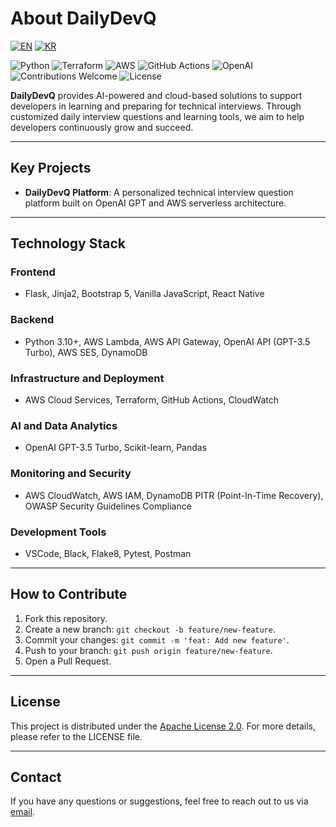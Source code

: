 # **About DailyDevQ**

[![EN](https://img.shields.io/badge/lang-en-blue.svg)](README-en.md) 
[![KR](https://img.shields.io/badge/lang-kr-red.svg)](README.md)

![Python](https://img.shields.io/badge/python-3.10%2B-blue.svg)
![Terraform](https://img.shields.io/badge/IaC-Terraform-623CE4.svg?logo=terraform)
![AWS](https://img.shields.io/badge/Cloud-AWS-FF9900.svg?logo=amazon-aws)
![GitHub Actions](https://img.shields.io/badge/CI%2FCD-GitHub%20Actions-2088FF.svg?logo=github-actions)
![OpenAI](https://img.shields.io/badge/AI-OpenAI-412991.svg?logo=openai)
![Contributions Welcome](https://img.shields.io/badge/contributions-welcome-brightgreen.svg)
![License](https://img.shields.io/badge/license-Apache%202.0-blue.svg)
<!-- ![Build Status](https://github.com/DailyDevQ/dailydevq-main/actions/workflows/main.yml/badge.svg) -->

**DailyDevQ** provides AI-powered and cloud-based solutions to support developers in learning and preparing for technical interviews. Through customized daily interview questions and learning tools, we aim to help developers continuously grow and succeed.

---

## **Key Projects**

- **DailyDevQ Platform**: A personalized technical interview question platform built on OpenAI GPT and AWS serverless architecture.

---

## **Technology Stack**

### **Frontend**
- Flask, Jinja2, Bootstrap 5, Vanilla JavaScript, React Native

### **Backend**
- Python 3.10+, AWS Lambda, AWS API Gateway, OpenAI API (GPT-3.5 Turbo), AWS SES, DynamoDB

### **Infrastructure and Deployment**
- AWS Cloud Services, Terraform, GitHub Actions, CloudWatch

### **AI and Data Analytics**
- OpenAI GPT-3.5 Turbo, Scikit-learn, Pandas

### **Monitoring and Security**
- AWS CloudWatch, AWS IAM, DynamoDB PITR (Point-In-Time Recovery), OWASP Security Guidelines Compliance

### **Development Tools**
- VSCode, Black, Flake8, Pytest, Postman

---

## **How to Contribute**

1. Fork this repository.
2. Create a new branch: `git checkout -b feature/new-feature`.
3. Commit your changes: `git commit -m 'feat: Add new feature'`.
4. Push to your branch: `git push origin feature/new-feature`.
5. Open a Pull Request.

---

## **License**

This project is distributed under the [Apache License 2.0](.github/LICENSE). For more details, please refer to the LICENSE file.

---

## **Contact**

If you have any questions or suggestions, feel free to reach out to us via [email](mailto:dailydevq@gmail.com).
